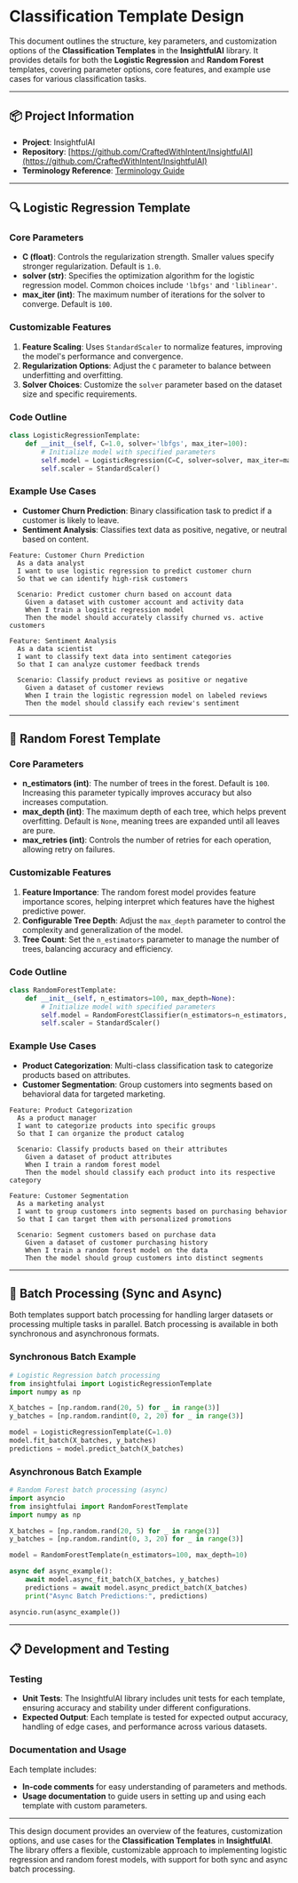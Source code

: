 ﻿# Classification Template Design

This document outlines the structure, key parameters, and customization options of the **Classification Templates** in the **InsightfulAI** library. It provides details for both the **Logistic Regression** and **Random Forest** templates, covering parameter options, core features, and example use cases for various classification tasks.

---

## 📦 Project Information

- **Project**: InsightfulAI
- **Repository**: [https://github.com/CraftedWithIntent/InsightfulAI](https://github.com/CraftedWithIntent/InsightfulAI)
- **Terminology Reference**: [Terminology Guide](../Tutorials/terminology_guide.md)

---

## 🔍 Logistic Regression Template

### Core Parameters
- **C (float)**: Controls the regularization strength. Smaller values specify stronger regularization. Default is `1.0`.
- **solver (str)**: Specifies the optimization algorithm for the logistic regression model. Common choices include `'lbfgs'` and `'liblinear'`.
- **max_iter (int)**: The maximum number of iterations for the solver to converge. Default is `100`.

### Customizable Features
1. **Feature Scaling**: Uses `StandardScaler` to normalize features, improving the model's performance and convergence.
2. **Regularization Options**: Adjust the `C` parameter to balance between underfitting and overfitting.
3. **Solver Choices**: Customize the `solver` parameter based on the dataset size and specific requirements.

### Code Outline
```python
class LogisticRegressionTemplate:
    def __init__(self, C=1.0, solver='lbfgs', max_iter=100):
        # Initialize model with specified parameters
        self.model = LogisticRegression(C=C, solver=solver, max_iter=max_iter)
        self.scaler = StandardScaler()
```

### Example Use Cases

- **Customer Churn Prediction**: Binary classification task to predict if a customer is likely to leave.
- **Sentiment Analysis**: Classifies text data as positive, negative, or neutral based on content.

```gherkin
Feature: Customer Churn Prediction
  As a data analyst
  I want to use logistic regression to predict customer churn
  So that we can identify high-risk customers

  Scenario: Predict customer churn based on account data
    Given a dataset with customer account and activity data
    When I train a logistic regression model
    Then the model should accurately classify churned vs. active customers

Feature: Sentiment Analysis
  As a data scientist
  I want to classify text data into sentiment categories
  So that I can analyze customer feedback trends

  Scenario: Classify product reviews as positive or negative
    Given a dataset of customer reviews
    When I train the logistic regression model on labeled reviews
    Then the model should classify each review's sentiment
```

---

## 🌲 Random Forest Template

### Core Parameters
- **n_estimators (int)**: The number of trees in the forest. Default is `100`. Increasing this parameter typically improves accuracy but also increases computation.
- **max_depth (int)**: The maximum depth of each tree, which helps prevent overfitting. Default is `None`, meaning trees are expanded until all leaves are pure.
- **max_retries (int)**: Controls the number of retries for each operation, allowing retry on failures.

### Customizable Features
1. **Feature Importance**: The random forest model provides feature importance scores, helping interpret which features have the highest predictive power.
2. **Configurable Tree Depth**: Adjust the `max_depth` parameter to control the complexity and generalization of the model.
3. **Tree Count**: Set the `n_estimators` parameter to manage the number of trees, balancing accuracy and efficiency.

### Code Outline
```python
class RandomForestTemplate:
    def __init__(self, n_estimators=100, max_depth=None):
        # Initialize model with specified parameters
        self.model = RandomForestClassifier(n_estimators=n_estimators, max_depth=max_depth)
        self.scaler = StandardScaler()
```

### Example Use Cases

- **Product Categorization**: Multi-class classification task to categorize products based on attributes.
- **Customer Segmentation**: Group customers into segments based on behavioral data for targeted marketing.

```gherkin
Feature: Product Categorization
  As a product manager
  I want to categorize products into specific groups
  So that I can organize the product catalog

  Scenario: Classify products based on their attributes
    Given a dataset of product attributes
    When I train a random forest model
    Then the model should classify each product into its respective category

Feature: Customer Segmentation
  As a marketing analyst
  I want to group customers into segments based on purchasing behavior
  So that I can target them with personalized promotions

  Scenario: Segment customers based on purchase data
    Given a dataset of customer purchasing history
    When I train a random forest model on the data
    Then the model should group customers into distinct segments
```

---

## 🔄 Batch Processing (Sync and Async)

Both templates support batch processing for handling larger datasets or processing multiple tasks in parallel. Batch processing is available in both synchronous and asynchronous formats.

### Synchronous Batch Example
```python
# Logistic Regression batch processing
from insightfulai import LogisticRegressionTemplate
import numpy as np

X_batches = [np.random.rand(20, 5) for _ in range(3)]
y_batches = [np.random.randint(0, 2, 20) for _ in range(3)]

model = LogisticRegressionTemplate(C=1.0)
model.fit_batch(X_batches, y_batches)
predictions = model.predict_batch(X_batches)
```

### Asynchronous Batch Example
```python
# Random Forest batch processing (async)
import asyncio
from insightfulai import RandomForestTemplate
import numpy as np

X_batches = [np.random.rand(20, 5) for _ in range(3)]
y_batches = [np.random.randint(0, 3, 20) for _ in range(3)]

model = RandomForestTemplate(n_estimators=100, max_depth=10)

async def async_example():
    await model.async_fit_batch(X_batches, y_batches)
    predictions = await model.async_predict_batch(X_batches)
    print("Async Batch Predictions:", predictions)

asyncio.run(async_example())
```

---

## 📋 Development and Testing

### Testing
- **Unit Tests**: The InsightfulAI library includes unit tests for each template, ensuring accuracy and stability under different configurations.
- **Expected Output**: Each template is tested for expected output accuracy, handling of edge cases, and performance across various datasets.

### Documentation and Usage
Each template includes:
- **In-code comments** for easy understanding of parameters and methods.
- **Usage documentation** to guide users in setting up and using each template with custom parameters.

---

This design document provides an overview of the features, customization options, and use cases for the **Classification Templates** in **InsightfulAI**. The library offers a flexible, customizable approach to implementing logistic regression and random forest models, with support for both sync and async batch processing.